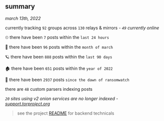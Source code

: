 
## summary
_march 13th, 2022_

currently tracking `92` groups across `130` relays & mirrors - _`49` currently online_

⏲ there have been `7` posts within the `last 24 hours`

🦈 there have been `96` posts within the `month of march`

🪐 there have been `888` posts within the `last 90 days`

🏚 there have been `651` posts within the `year of 2022`

🦕 there have been `2937` posts `since the dawn of ransomwatch`

there are `48` custom parsers indexing posts

_`20` sites using v2 onion services are no longer indexed - [support.torproject.org](https://support.torproject.org/onionservices/v2-deprecation/)_

> see the project [README](https://github.com/thetanz/ransomwatch#ransomwatch--) for backend technicals
